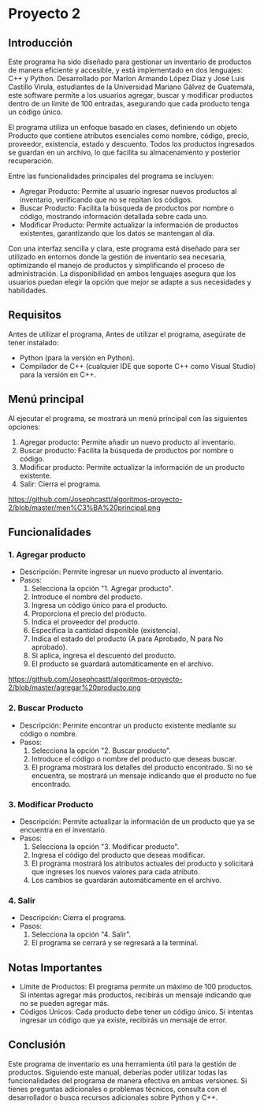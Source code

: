 # Proyecto 2

## Introducción

Este programa ha sido diseñado para gestionar un inventario de productos de manera eficiente y accesible, y está implementado en dos lenguajes: C++ y Python. Desarrollado por Marlon Armando López Díaz y José Luis Castillo Virula, estudiantes de la Universidad Mariano Gálvez de Guatemala, este software permite a los usuarios agregar, buscar y modificar productos dentro de un límite de 100 entradas, asegurando que cada producto tenga un código único.

El programa utiliza un enfoque basado en clases, definiendo un objeto Producto que contiene atributos esenciales como nombre, código, precio, proveedor, existencia, estado y descuento. Todos los productos ingresados se guardan en un archivo, lo que facilita su almacenamiento y posterior recuperación.

Entre las funcionalidades principales del programa se incluyen:

- Agregar Producto: Permite al usuario ingresar nuevos productos al inventario, verificando que no se repitan los códigos.
- Buscar Producto: Facilita la búsqueda de productos por nombre o código, mostrando información detallada sobre cada uno.
- Modificar Producto: Permite actualizar la información de productos existentes, garantizando que los datos se mantengan al día.

Con una interfaz sencilla y clara, este programa está diseñado para ser utilizado en entornos donde la gestión de inventario sea necesaria, optimizando el manejo de productos y simplificando el proceso de administración. La disponibilidad en ambos lenguajes asegura que los usuarios puedan elegir la opción que mejor se adapte a sus necesidades y habilidades.

## Requisitos
Antes de utilizar el programa, Antes de utilizar el programa, asegúrate de tener instalado:

- Python (para la versión en Python).
- Compilador de C++ (cualquier IDE que soporte C++ como Visual Studio) para la versión en C++.

## Menú principal
Al ejecutar el programa, se mostrará un menú principal con las siguientes opciones:

1. Agregar producto: Permite añadir un nuevo producto al inventario.
2. Buscar producto: Facilita la búsqueda de productos por nombre o código.
3. Modificar producto: Permite actualizar la información de un producto existente.
4. Salir: Cierra el programa.

https://github.com/Josephcastt/algoritmos-proyecto-2/blob/master/men%C3%BA%20principal.png

## Funcionalidades 
###  1. Agregar producto
- Descripción: Permite ingresar un nuevo producto al inventario.
- Pasos:
    1. Selecciona la opción "1. Agregar producto".
    2. Introduce el nombre del producto.
    3. Ingresa un código único para el producto.
    4. Proporciona el precio del producto.
    5. Indica el proveedor del producto.
    6. Especifica la cantidad disponible (existencia).
    7. Indica el estado del producto (A para Aprobado, N para No aprobado).
    8. Si aplica, ingresa el descuento del producto.
    9. El producto se guardará automáticamente en el archivo.

https://github.com/Josephcastt/algoritmos-proyecto-2/blob/master/agregar%20producto.png
 
### 2. Buscar Producto
- Descripción: Permite encontrar un producto existente mediante su código o nombre.
- Pasos:
    1. Selecciona la opción "2. Buscar producto".
    2. Introduce el código o nombre del producto que deseas buscar.
    3. El programa mostrará los detalles del producto encontrado. Si no se encuentra, se mostrará un mensaje indicando que el producto no fue encontrado.

### 3. Modificar Producto
- Descripción: Permite actualizar la información de un producto que ya se encuentra en el inventario.
- Pasos:
    1. Selecciona la opción "3. Modificar producto".
    2. Ingresa el código del producto que deseas modificar.
    3. El programa mostrará los atributos actuales del producto y solicitará que ingreses los nuevos valores para cada atributo.
    4. Los cambios se guardarán automáticamente en el archivo.

### 4. Salir
- Descripción: Cierra el programa.
- Pasos:
    1. Selecciona la opción "4. Salir".
    2. El programa se cerrará y se regresará a la terminal.

## Notas Importantes
+ Límite de Productos: El programa permite un máximo de 100 productos. Si intentas agregar más productos, recibirás un mensaje indicando que no se pueden agregar más.
+ Códigos Únicos: Cada producto debe tener un código único. Si intentas ingresar un código que ya existe, recibirás un mensaje de error.

## Conclusión
Este programa de inventario es una herramienta útil para la gestión de productos. Siguiendo este manual, deberías poder utilizar todas las funcionalidades del programa de manera efectiva en ambas versiones. Si tienes preguntas adicionales o problemas técnicos, consulta con el desarrollador o busca recursos adicionales sobre Python y C++.

